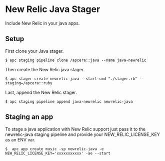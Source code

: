 # New Relic Java Stager

Include New Relic in your java apps.

## Setup

First clone your Java stager.

```console
$ apc staging pipeline clone /apcera::java --name java‐newrelic
```

Then create the New Relic java stager.

```console
$ apc stager create newrelic‐java --start-cmd "./stager.rb" --staging=/apcera::ruby
```

Last, append the New Relic stager.

```console
$ apc staging pipeline append java‐newrelic newrelic‐java
```

## Staging an app

To stage a java application with New Relic support just pass it to the newrelic-java staging pipeline
and provide your NEW_RELIC_LICENSE_KEY as an ENV var.

```console
$  apc app create music -sp newrelic‐java -e NEW_RELIC_LICENSE_KEY='xxxxxxxxxxx' -ae --start
```

